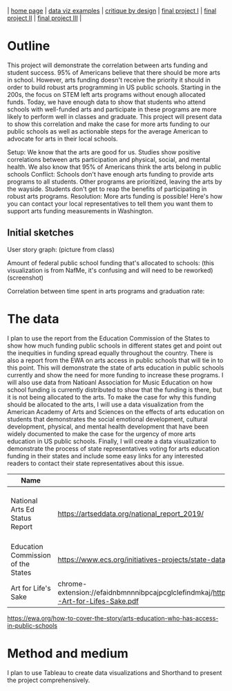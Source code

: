 | [home page](https://cmustudent.github.io/tswd-portfolio-templates/) | [data viz examples](dataviz-examples) | [critique by design](critique-by-design) | [final project I](final-project-part-one) | [final project II](final-project-part-two) | [final project III](final-project-part-three) |


# Outline
 
 This project will demonstrate the correlation between arts funding and student success. 95% of Americans believe that there should be more arts in school. However, arts funding doesn't receive the priority it should in order to build robust arts programming in US public schools. Starting in the 200s, the focus on STEM left arts programs without enough allocated funds. Today, we have enough data to show that students who attend schools with well-funded arts and participate in these programs are more likely to perform well in classes and graduate. This project will present data to show this correlation and make the case for more arts funding to our public schools as well as actionable steps for the average American to advocate for arts in their local schools. 


Setup: We know that the arts are good for us. Studies show positive correlations between arts participation and physical, social, and mental health. We also know that 95% of Americans think the arts belong in public schools
Conflict: Schools don't have enough arts funding to provide arts programs to all students. Other programs are prioritized, leaving the arts by the wayside. Students don't get to reap the benefits of participating in robust arts programs.
Resolution: More arts funding is possible! Here's how you can contact your local representatives to tell them you want them to support arts funding measurements in Washington. 


## Initial sketches
User story graph:
(picture from class)

Amount of federal public school funding that's allocated to schools: (this visualization is from NafMe, it's confusing and will need to be reworked)
(screenshot)

Correlation between time spent in arts programs and graduation rate:


# The data
I plan to use the report from the Education Commission of the States to show how much funding public schools in different states get and point out the inequities in funding spread equally throughout the country. There is also a report from the EWA on arts access in public schools that will tie in to this point. This will demonstrate the state of arts education in public schools currently and show the need for more funding to increase these programs. I will also use data from Natioanl Association for Music Education on how school funding is currently distributed to show that the funding is there, but it is not being allocated to the arts.
To make the case for why this funding should be allocated to the arts, I will use a data visualization from the American Academy of Arts and Sciences on the effects of arts education on students that demonstrates the social emotional development, cultural development, physical, and mental health development that have been widely documented to make the case for the urgency of more arts education in US public schools.
Finally, I will create a data visualization to demonstrate the process of state representatives voting for arts education funding in their states and include some easy links for any interested readers to contact their state representatives about this issue.


| Name | URL | Description |
|------|-----|-------------|
|National Arts Ed Status Report| https://artseddata.org/national_report_2019/|A comprehensive report of arts education impacts and statistics          |
|Education Commission of the States      |https://www.ecs.org/initiatives-projects/state-data-infrastructure-project-for-arts-education/     |State by state comparison of how states use arts funding             |
|Art for Life's Sake      |chrome-extension://efaidnbmnnnibpcajpcglclefindmkaj/https://www.amacad.org/sites/default/files/publication/downloads/2021-Art-for-Lifes-Sake.pdf     |Effects of arts access on students             |
https://ewa.org/how-to-cover-the-story/arts-education-who-has-access-in-public-schools

# Method and medium 

I plan to use Tableau to create data visualizations and Shorthand to present the project comprehensively.
